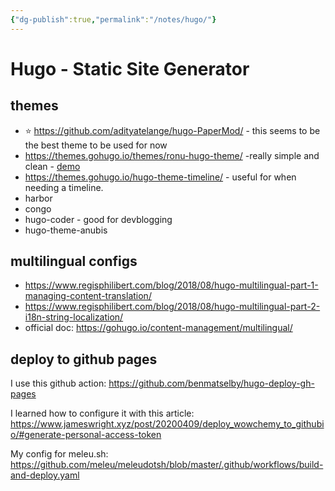 ```yaml
---
{"dg-publish":true,"permalink":"/notes/hugo/"}
---
```


# Hugo - Static Site Generator

## themes

- ⭐ <https://github.com/adityatelange/hugo-PaperMod/> - this seems to be the best theme to be used for now
- <https://themes.gohugo.io/themes/ronu-hugo-theme/> -really simple and clean - [demo](https://www.softwareyoga.com/)
- <https://themes.gohugo.io/hugo-theme-timeline/> - useful for when needing a timeline.
- harbor
- congo
- hugo-coder - good for devblogging
- hugo-theme-anubis

## multilingual configs

- <https://www.regisphilibert.com/blog/2018/08/hugo-multilingual-part-1-managing-content-translation/>
- <https://www.regisphilibert.com/blog/2018/08/hugo-multilingual-part-2-i18n-string-localization/>
- official doc: <https://gohugo.io/content-management/multilingual/>


## deploy to github pages

I use this github action: <https://github.com/benmatselby/hugo-deploy-gh-pages>

I learned how to configure it with this article: <https://www.jameswright.xyz/post/20200409/deploy_wowchemy_to_githubio/#generate-personal-access-token>

My config for meleu.sh: <https://github.com/meleu/meleudotsh/blob/master/.github/workflows/build-and-deploy.yaml>

